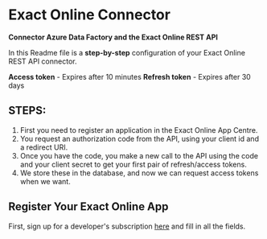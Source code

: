 # Exact Online Connector
**Connector Azure Data Factory and the Exact Online REST API**

In this Readme file is a **step-by-step** configuration of your Exact Online REST API connector. 

**Access token** - Expires after 10 minutes
**Refresh token** - Expires after 30 days

## **STEPS:**
1. First you need to register an application in the Exact Online App Centre.
2. You request an authorization code from the API, using your client id and a redirect URI.
3. Once you have the code, you make a new call to the API using the code and your client secret to get your first pair of refresh/access tokens.
4. We store these in the database, and now we can request access tokens when we want.

## Register Your Exact Online App
First, sign up for a developer's subscription [here](https://support.exactonline.com/community/s/knowledge-base#All-All-DNO-Content-developerssubscriptiont) and fill in all the fields. 

